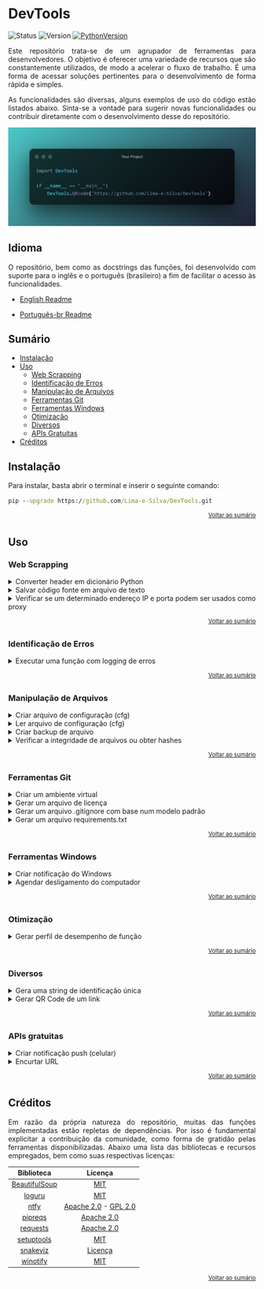 <div align="left">

# DevTools

![Status](https://img.shields.io/badge/status-ativo-yellowgreen?style=for-the-badge)
![Version](https://img.shields.io/badge/versão-0.1.0-blue?style=for-the-badge)
[![PythonVersion](https://img.shields.io/badge/python-3.10-blue?style=for-the-badge&logo=python&logoColor=white)](https://www.python.org/downloads/)

<p align="justify">
Este repositório trata-se de um agrupador de ferramentas para desenvolvedores. O objetivo é oferecer uma variedade de recursos que são constantemente utilizados, de modo a acelerar o fluxo de trabalho. É uma forma de acessar soluções pertinentes para o desenvolvimento de forma rápida e simples.
</p>

<p align="justify">
As funcionalidades são diversas, alguns exemplos de uso do código estão listados abaixo. Sinta-se a vontade para sugerir novas funcionalidades ou contribuir diretamente com o desenvolvimento desse do repositório.
</p>

![cover](https://github.com/Lima-e-Silva/DevTools/blob/main/Misc/cover.png)

</div>

## Idioma

<p align="justify">
   O repositório, bem como as docstrings das funções, foi desenvolvido com suporte para o inglês e o português (brasileiro) a fim de facilitar o acesso às funcionalidades.
</p>

- [English Readme](https://github.com/Lima-e-Silva/DevTools/blob/main/README.md)

- [Português-br Readme](https://github.com/Lima-e-Silva/DevTools/blob/main/README.pt-br.md)

## Sumário

- [Instalação](#instalação)
- [Uso](#uso)
  - [Web Scrapping](#web-scrapping)
  - [Identificação de Erros](#identificação-de-erros)
  - [Manipulação de Arquivos](#manipulação-de-arquivos)
  - [Ferramentas Git](#ferramentas-git)
  - [Ferramentas Windows](#ferramentas-windows)
  - [Otimização](#otimização)
  - [Diversos](#diversos)
  - [APIs Gratuitas](#apis-gratuitas)
- [Créditos](#créditos)


## Instalação

Para instalar, basta abrir o terminal e inserir o seguinte comando:
 ```cmd
 pip --upgrade https://github.com/Lima-e-Silva/DevTools.git
 ```
 
 <div align='right'>
 
 <sup>[Voltar ao sumário](#sumário)</sup>

 </div>
 
## Uso

### Web Scrapping
<details>
 <summary>Converter header em dicionário Python</summary>
 
 ```python
import DevTools

headers = """sec-ch-ua-platform: "Windows"
sec-fetch-dest: document
sec-fetch-mode: navigate
sec-fetch-site: same-origin
user-agent: Mozilla/5.0 (Windows NT 10.0; Win64; x64) AppleWebKit/537.36 (KHTML, like Gecko) Chrome/108.0.0.0 Safari/537.36"""

headers_dict = DevTools.chrome2dict(headers_str=headers)
 ```
 </details>
 
 <details>
 <summary>Salvar código fonte em arquivo de texto</summary>
 
 ```python
import DevTools

url = 'https://raw.githubusercontent.com/Lima-e-Silva/DevTools/main/README.md'

DevTools.html2txt(url=url, output_path='Github-DevTools.txt')
 ```
 </details>
 
 <details>
 <summary>Verificar se um determinado endereço IP e porta podem ser usados como proxy</summary>
 
 ```python
 import DevTools
 
 # Endereços de IP e respectivas portas podem ser encontrados aqui: "https://free-proxy-list.net"
 ip = '80.252.5.34'
 port = '7001'
 
 if DevTools.verify_proxy(ip=ip, port=port):
    print('IP e porta funcionais!')
 ```
 </details>
 
 <div align='right'>
 
 <sup>[Voltar ao sumário](#sumário)</sup>

 </div>
 
 ### Identificação de Erros
 
 <details>
 <summary>Executar uma função com logging de erros</summary>
 
 ```python
 import DevTools
 
 # Função que está apresentando erros
 def foo(a,b):
    return a/b
 
 DevTools.debug_function(foo, a=1, b=0, output='logfile')
 ```
 </details>
 
  <div align='right'>
 
  <sup>[Voltar ao sumário](#sumário)</sup>

  </div>
  
 ### Manipulação de Arquivos
 
 <details>
 <summary>Criar arquivo de configuração (cfg)</summary>
 
 ```python
 import DevTools
 
 config_dict = {
    'seção': {
        'A': '1',
        'B': '2'
    }
 }
 
 DevTools.create_cfg(file='config.cfg', cfg_dict=config_dict)

 ```
 </details>
 
 <details>
 <summary>Ler arquivo de configuração (cfg)</summary>
 
 ```python
 import DevTools
 
 config_dict = DevTools.read_cfg(file='config.cfg')

 ```
 </details>
  
 <details>
 <summary>Criar backup de arquivo</summary>
 
 ```python
 import DevTools

 DevTools.backup(file='arquivo_importante.txt', output_path='backups/cópias_de_segurança')

 ```
 </details>
 
 <details>
 <summary>Verificar a integridade de arquivos ou obter hashes</summary>
 
 ```python
 import DevTools

if DevTools.check_hash('file.txt', 'backup.txt'):
    print('Integridade Verificada')

file_hash = DevTools.check_hash('file.txt')
 ```
 </details>
 
  <div align='right'>
 
  <sup>[Voltar ao sumário](#sumário)</sup>

  </div>
  
 ### Ferramentas Git
 
 <details>
 <summary>Criar um ambiente virtual</summary>
 
 ```python
 import DevTools

DevTools.create_env()

 ```
 </details>
 
 <details>
 <summary>Gerar um arquivo de licença</summary>
 
 ```python
 import DevTools

DevTools.license(license_type='MIT', name='Luiz Paulo Lima e Silva')

 ```
 </details>
 
 <details>
 <summary>Gerar um arquivo .gitignore com base num modelo padrão</summary>
 
 ```python
 import DevTools

DevTools.git_ignore(folders=['pasta-pessoal'], extensions=['xlsx', 'pdf'])
 ```
 </details>
 
 <details>
 <summary>Gerar um arquivo requirements.txt</summary>
 
 ```python
 import DevTools

DevTools.requirements()
 ```
 </details>
 
  <div align='right'>
 
  <sup>[Voltar ao sumário](#sumário)</sup>

  </div>
  
 ### Ferramentas Windows
 
 <details>
 <summary>Criar notificação do Windows</summary>
 
 ```python
 import DevTools

DevTools.notify(
    id='DevTools',
    title='Demonstração',
    message='Essa notificação trata-se de mera demonstração',
    buttons={'Abrir link': 'https://github.com/Lima-e-Silva/DevTools/'},
    sound=True,
    audio_loop=False)

 ```
 </details>
 
 <details>
 <summary>Agendar desligamento do computador</summary>
 
 ```python
import DevTools

DevTools.shutdown(time=3600, message="Hora de dormir Zzz...")

 ```
 </details>
 
  <div align='right'>
 
  <sup>[Voltar ao sumário](#sumário)</sup>

  </div>
  
 ### Otimização
 
 <details>
 <summary>Gerar perfil de desempenho de função</summary>
 
 ```python
 import DevTools

def foo(x, y=3):
    for n in range(x):
        print(n**y)

DevTools.prof('output', foo, 100, y=2)

 ```
 </details>
 
  <div align='right'>
 
  <sup>[Voltar ao sumário](#sumário)</sup>

  </div>
  
 ### Diversos
 
 <details>
 <summary>Gera uma string de identificação única</summary>
 
 ```python
 import DevTools

id = DevTools.unique_id(length=6,
                   letters=True,
                   numbers=True,
                   lower_case=False,
                   blocks=4)

# Exemplo de saída: 0AMKPJ-LITCGF-N5A1LM-TCSHZF
 ```
 </details>
 
 
 <details>
 <summary>Gerar QR Code de um link</summary>
 
 ```python
 import DevTools

DevTools.QRcode(url='https://github.com/Lima-e-Silva/DevTools/',
                size=150,
                output='Meu QR Code')

 ```
 </details>
 
 <div align='right'>
 
  <sup>[Voltar ao sumário](#sumário)</sup>

 </div>
  
 ### APIs gratuitas
 
  <details>
 <summary>Criar notificação push (celular)</summary>
 
 ```python
 import DevTools

TOPIC = 'notifications'  # Mais informações aqui: https://ntfy.sh

DevTools.smartphone_notify(topic=TOPIC,
                           message='Isso é uma notificação de demonstração',
                           title='Notificação Teste')
 ```
 </details>
 
 <details>
 <summary>Encurtar URL</summary>
 
 ```python
 import DevTools

url = 'https://www.google.com.br'

if short:= DevTools.short_url(url):
    print(short)

# Exemplo de Saída: https://gotiny.cc/xr4cs6
 ```
 </details>
 
<div align='right'>

<sup>[Voltar ao sumário](#sumário)</sup>

</div>

## Créditos

<p align="justify">
Em razão da própria natureza do repositório, muitas das funções implementadas estão repletas de dependências. Por isso é fundamental explicitar a contribuição da comunidade, como forma de gratidão pelas ferramentas disponibilizadas. Abaixo uma lista das bibliotecas e recursos empregados, bem como suas respectivas licenças:
</p>

|   Biblioteca   | Licença |
|:--------------:|:-------:|
| [BeautifulSoup](https://www.crummy.com/software/BeautifulSoup/) |   [MIT](https://www.crummy.com/software/BeautifulSoup/)   |
| [loguru](https://github.com/Delgan/loguru) | [MIT](https://github.com/Delgan/loguru/blob/master/LICENSE) |
| [ntfy](https://github.com/binwiederhier/ntfy) | [Apache 2.0](https://github.com/binwiederhier/ntfy/blob/main/LICENSE) - [GPL 2.0](https://github.com/binwiederhier/ntfy/blob/main/LICENSE.GPLv2) |
| [pipreqs](https://github.com/bndr/pipreqs) | [Apache 2.0](https://github.com/bndr/pipreqs/blob/master/LICENSE) |
| [requests](https://github.com/psf/requests) | [Apache 2.0](https://github.com/psf/requests/blob/main/LICENSE) |
| [setuptools](https://github.com/pypa/setuptools) | [MIT](https://github.com/pypa/setuptools/blob/main/LICENSE) |
| [snakeviz](https://github.com/jiffyclub/snakeviz) | [Licença](https://github.com/jiffyclub/snakeviz/blob/master/LICENSE.txt) |
| [winotify](https://github.com/versa-syahptr/winotify) | [MIT](https://github.com/versa-syahptr/winotify/blob/master/LICENSE) |


<div align='right'>

<sup>[Voltar ao sumário](#sumário)</sup>

</div>
